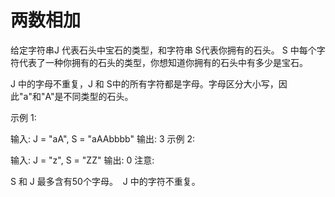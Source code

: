 # 两数相加
给定字符串J 代表石头中宝石的类型，和字符串 S代表你拥有的石头。 S 中每个字符代表了一种你拥有的石头的类型，你想知道你拥有的石头中有多少是宝石。
<p>
J 中的字母不重复，J 和 S中的所有字符都是字母。字母区分大小写，因此"a"和"A"是不同类型的石头。
<p>
示例 1:
<p>
输入: J = "aA", S = "aAAbbbb"
输出: 3
示例 2:
<p>
输入: J = "z", S = "ZZ"
输出: 0
注意:
<p>
S 和 J 最多含有50个字母。
 J 中的字符不重复。
<p>